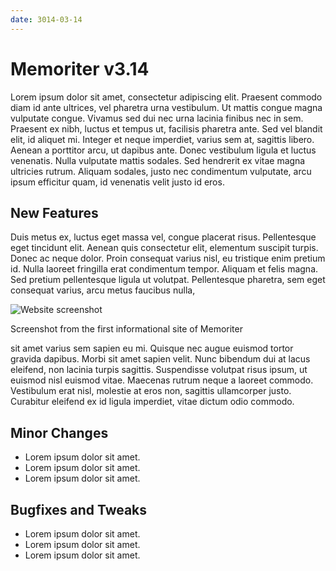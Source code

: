 ```yaml
---
date: 3014-03-14
---
```


# Memoriter v3.14

Lorem ipsum dolor sit amet, consectetur adipiscing elit. Praesent commodo diam id ante ultrices, vel pharetra urna vestibulum. Ut mattis congue magna vulputate congue. Vivamus sed dui nec urna lacinia finibus nec in sem. Praesent ex nibh, luctus et tempus ut, facilisis pharetra ante. Sed vel blandit elit, id aliquet mi. Integer et neque imperdiet, varius sem at, sagittis libero. Aenean a porttitor arcu, ut dapibus ante. Donec vestibulum ligula et luctus venenatis. Nulla vulputate mattis sodales. Sed hendrerit ex vitae magna ultricies rutrum. Aliquam sodales, justo nec condimentum vulputate, arcu ipsum efficitur quam, id venenatis velit justo id eros.

## New Features

Duis metus ex, luctus eget massa vel, congue placerat risus. Pellentesque eget tincidunt elit. Aenean quis consectetur elit, elementum suscipit turpis. Donec ac neque dolor. Proin consequat varius nisl, eu tristique enim pretium id. Nulla laoreet fringilla erat condimentum tempor. Aliquam et felis magna. Sed pretium pellentesque ligula ut volutpat. Pellentesque pharetra, sem eget consequat varius, arcu metus faucibus nulla, 

![Website screenshot](https://image.lichess1.org/display?h=250&op=thumbnail&path=lichess:ublog:J9beEcuf:qxpMVF4r.jpg&w=400&sig=39c579ee9aaee937b33f8ae104ec753cc19339eb)
<figcaption>Screenshot from the first informational site of Memoriter</figcaption>

sit amet varius sem sapien eu mi. Quisque nec augue euismod tortor gravida dapibus. Morbi sit amet sapien velit.
Nunc bibendum dui at lacus eleifend, non lacinia turpis sagittis. Suspendisse volutpat risus ipsum, ut euismod nisl euismod vitae. Maecenas rutrum neque a laoreet commodo. Vestibulum erat nisl, molestie at eros non, sagittis ullamcorper justo. Curabitur eleifend ex id ligula imperdiet, vitae dictum odio commodo.

## Minor Changes

- Lorem ipsum dolor sit amet.
- Lorem ipsum dolor sit amet.
- Lorem ipsum dolor sit amet.

## Bugfixes and Tweaks

- Lorem ipsum dolor sit amet.
- Lorem ipsum dolor sit amet.
- Lorem ipsum dolor sit amet.
